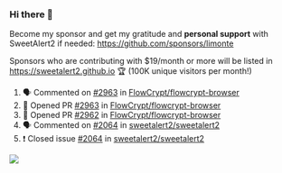 ### Hi there 👋

Become my sponsor and get my gratitude and **personal support** with SweetAlert2 if needed: https://github.com/sponsors/limonte

Sponsors who are contributing with $19/month or more will be listed in https://sweetalert2.github.io 🏆 (100K unique visitors per month!)

<!--START_SECTION:activity-->
1. 🗣 Commented on [#2963](https://github.com//FlowCrypt/flowcrypt-browser/issues/2963) in [FlowCrypt/flowcrypt-browser](https://github.com//FlowCrypt/flowcrypt-browser)
2. 💪 Opened PR [#2963](https://github.com//FlowCrypt/flowcrypt-browser/pull/2963) in [FlowCrypt/flowcrypt-browser](https://github.com//FlowCrypt/flowcrypt-browser)
3. 💪 Opened PR [#2962](https://github.com//FlowCrypt/flowcrypt-browser/pull/2962) in [FlowCrypt/flowcrypt-browser](https://github.com//FlowCrypt/flowcrypt-browser)
4. 🗣 Commented on [#2064](https://github.com//sweetalert2/sweetalert2/issues/2064) in [sweetalert2/sweetalert2](https://github.com//sweetalert2/sweetalert2)
5. ❗️ Closed issue [#2064](https://github.com//sweetalert2/sweetalert2/issues/2064) in [sweetalert2/sweetalert2](https://github.com//sweetalert2/sweetalert2)
<!--END_SECTION:activity-->

![](https://github-readme-stats.vercel.app/api?username=limonte&theme=vue&show_icons=true)
